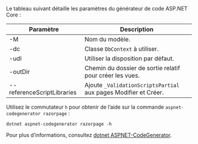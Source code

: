 <a name="codegenerator"></a> Le tableau suivant détaille les paramètres du générateur de code ASP.NET Core :

| Paramètre               | Description|
| ----------------- | ------------ |
| -M  | Nom du modèle. |
| -dc  | Classe `DbContext` à utiliser. |
| -udl | Utiliser la disposition par défaut. |
| -outDir | Chemin du dossier de sortie relatif pour créer les vues. |
| --referenceScriptLibraries | Ajoute `_ValidationScriptsPartial` aux pages Modifier et Créer. |

Utilisez le commutateur `h` pour obtenir de l’aide sur la commande `aspnet-codegenerator razorpage` :

```dotnetcli
dotnet aspnet-codegenerator razorpage -h
```

Pour plus d’informations, consultez [dotnet ASPNET-CodeGenerator](xref:fundamentals/tools/dotnet-aspnet-codegenerator).
